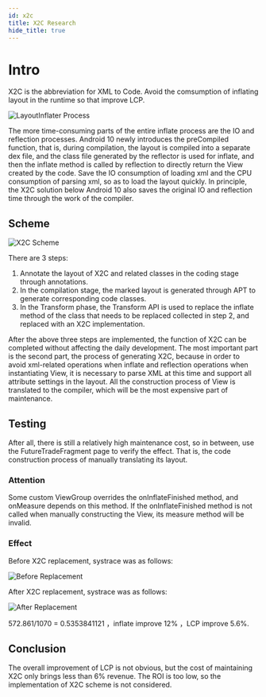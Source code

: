 ```yaml
---
id: x2c
title: X2C Research
hide_title: true
---
```


# Intro

X2C is the abbreviation for XML to Code. Avoid the comsumption of inflating layout in the runtime so that improve LCP.

![LayoutInflater Process](https://confluence.toolsfdg.net/download/attachments/66429379/LayoutInflater%20%281%29.png)

The more time-consuming parts of the entire inflate process are the IO and reflection processes. Android 10 newly introduces the preCompiled function, that is, during compilation, the layout is compiled into a separate dex file, and the class file generated by the reflector is used for inflate, and then the inflate method is called by reflection to directly return the View created by the code. Save the IO consumption of loading xml and the CPU consumption of parsing xml, so as to load the layout quickly. In principle, the X2C solution below Android 10 also saves the original IO and reflection time through the work of the compiler.

## Scheme

![X2C Scheme](https://confluence.toolsfdg.net/download/attachments/66429379/X2C.png)

There are 3 steps:

1. Annotate the layout of X2C and related classes in the coding stage through annotations.
2. In the compilation stage, the marked layout is generated through APT to generate corresponding code classes.
3. In the Transform phase, the Transform API is used to replace the inflate method of the class that needs to be replaced collected in step 2, and replaced with an X2C implementation.

After the above three steps are implemented, the function of X2C can be completed without affecting the daily development. The most important part is the second part, the process of generating X2C, because in order to avoid xml-related operations when inflate and reflection operations when instantiating View, it is necessary to parse XML at this time and support all attribute settings in the layout. All the construction process of View is translated to the compiler, which will be the most expensive part of maintenance.

## Testing

After all, there is still a relatively high maintenance cost, so in between, use the FutureTradeFragment page to verify the effect. That is, the code construction process of manually translating its layout.

### Attention

Some custom ViewGroup overrides the onInflateFinished method, and onMeasure depends on this method. If the onInflateFinished method is not called when manually constructing the View, its measure method will be invalid.

### Effect

Before X2C replacement, systrace was as follows:

![Before Replacement](https://confluence.toolsfdg.net/download/attachments/66429379/%E6%88%AA%E5%B1%8F2021-04-14%20%E4%B8%8B%E5%8D%882.05.57.png)

After X2C replacement, systrace was as follows:

![After Replacement](https://confluence.toolsfdg.net/download/attachments/66429379/%E6%88%AA%E5%B1%8F2021-04-14%20%E4%B8%8B%E5%8D%884.42.17.png)

572.861/1070 = 0.5353841121 ，inflate improve 12% ，LCP improve 5.6%.

## Conclusion

The overall improvement of LCP is not obvious, but the cost of maintaining X2C only brings less than 6% revenue. The ROI is too low, so the implementation of X2C scheme is not considered.